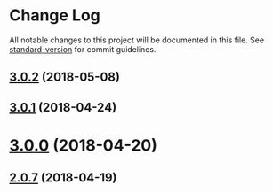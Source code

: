 # Change Log

All notable changes to this project will be documented in this file. See [standard-version](https://github.com/conventional-changelog/standard-version) for commit guidelines.

<a name="3.0.2"></a>
## [3.0.2](https://github.com/ktquez/vue-disqus/compare/v3.0.1...v3.0.2) (2018-05-08)



<a name="3.0.1"></a>
## [3.0.1](https://github.com/ktquez/vue-disqus/compare/v3.0.0...v3.0.1) (2018-04-24)



<a name="3.0.0"></a>
# [3.0.0](https://github.com/ktquez/vue-disqus/compare/v2.0.7...v3.0.0) (2018-04-20)



<a name="2.0.7"></a>
## [2.0.7](https://github.com/ktquez/vue-disqus/compare/v2.0.6...v2.0.7) (2018-04-19)
